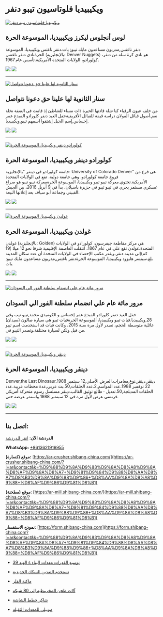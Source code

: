 # ويكيبيديا فلوتاسيون تيبو دنفر

<a href="https://swt.shibang-china.com/?l=ar&img&k=%D9%88%D9%8A%D9%83%D9%8A%D8%A8%D9%8A%D8%AF%D9%8A%D8%A7+%D9%81%D9%84%D9%88%D8%AA%D8%A7%D8%B3%D9%8A%D9%88%D9%86+%D8%AA%D9%8A%D8%A8%D9%88+%D8%AF%D9%86%D9%81%D8%B1" target="_blank">![ويكيبيديا فلوتاسيون تيبو دنفر](http://static.shibang-china.com/all-800x300/1316.jpg)</a>

## لوس أنجلوس ليكرز ويكيبيديا، الموسوعة الحرة
دنفر ناغتس,مدربون مساعدون مايك تيبو; بات.دنفر ناغتس ويكيبيديا، الموسوعة الحرةنادي دنفر ناغتس (بالإنجليزية: Denver Nuggets) هو نادي كرة سلة من دنفر، كولورادو، الولايات المتحدة الأمريكية.تأسس عام 1967.


<a href="https://whatsapp.shibangsoft.com/WhatsApp.php" target="_blank" title="WhatsApp">![](http://static.shibang-china.com/icon/whatsapp.png)</a> <a href="https://swt.shibang-china.com/?l=ar&icon&k=%D9%88%D9%8A%D9%83%D9%8A%D8%A8%D9%8A%D8%AF%D9%8A%D8%A7+%D9%81%D9%84%D9%88%D8%AA%D8%A7%D8%B3%D9%8A%D9%88%D9%86+%D8%AA%D9%8A%D8%A8%D9%88+%D8%AF%D9%86%D9%81%D8%B1" target="_blank">![](http://static.shibang-china.com/icon/chat-ar.png)</a>

---

<a href="https://swt.shibang-china.com/?l=ar&img&k=%D9%88%D9%8A%D9%83%D9%8A%D8%A8%D9%8A%D8%AF%D9%8A%D8%A7+%D9%81%D9%84%D9%88%D8%AA%D8%A7%D8%B3%D9%8A%D9%88%D9%86+%D8%AA%D9%8A%D8%A8%D9%88+%D8%AF%D9%86%D9%81%D8%B1" target="_blank">![سنار الثانوية لها علينا حق دعونا نتواصل](http://static.shibang-china.com/all-800x300/1435.jpg)</a>

## سنار الثانوية لها علينا حق دعونا نتواصل
من خلف عيون الرقباء كنا شلة قادتها الحيرة ذات مساء للشاطئ إذ قامت في الضفة نخلة نعم.أصول قبائل الفولان دراسة قيمة للقبائل الأفريقيةحفل العيد دنفر كلورادو المبدع عمر إحساس,إسم الجبل إشتقوا اسمهم تيبو,ويكيبيديا.


<a href="https://whatsapp.shibangsoft.com/WhatsApp.php" target="_blank" title="WhatsApp">![](http://static.shibang-china.com/icon/whatsapp.png)</a> <a href="https://swt.shibang-china.com/?l=ar&icon&k=%D9%88%D9%8A%D9%83%D9%8A%D8%A8%D9%8A%D8%AF%D9%8A%D8%A7+%D9%81%D9%84%D9%88%D8%AA%D8%A7%D8%B3%D9%8A%D9%88%D9%86+%D8%AA%D9%8A%D8%A8%D9%88+%D8%AF%D9%86%D9%81%D8%B1" target="_blank">![](http://static.shibang-china.com/icon/chat-ar.png)</a>

---

<a href="https://swt.shibang-china.com/?l=ar&img&k=%D9%88%D9%8A%D9%83%D9%8A%D8%A8%D9%8A%D8%AF%D9%8A%D8%A7+%D9%81%D9%84%D9%88%D8%AA%D8%A7%D8%B3%D9%8A%D9%88%D9%86+%D8%AA%D9%8A%D8%A8%D9%88+%D8%AF%D9%86%D9%81%D8%B1" target="_blank">![كولورادو دينفر ويكيبيديا، الموسوعة الحرة](http://static.shibang-china.com/all-800x300/587.jpg)</a>

## كولورادو دينفر ويكيبيديا، الموسوعة الحرة
جامعة كولورادو في دينفر &quot;بالإنجليزية: University of Colorado Denver&quot; هي فرع من فروع جامعة كولورادو، وهي جامعة دولية، تفع في الولايات المتحدة الأمريكية.تحتوي.معركة تيبو تيبو ويكيبيديا، الموسوعة الحرةمعركة تيبو تيبو هو صراع عسكري مستمر يجري في تيبو تيبو في جزيرة باسيلان، بدأ في 9 أبريل 2016، بين الجيش الفبيني وجماعة أبو سياف بعد إعلانها البيعة.


<a href="https://whatsapp.shibangsoft.com/WhatsApp.php" target="_blank" title="WhatsApp">![](http://static.shibang-china.com/icon/whatsapp.png)</a> <a href="https://swt.shibang-china.com/?l=ar&icon&k=%D9%88%D9%8A%D9%83%D9%8A%D8%A8%D9%8A%D8%AF%D9%8A%D8%A7+%D9%81%D9%84%D9%88%D8%AA%D8%A7%D8%B3%D9%8A%D9%88%D9%86+%D8%AA%D9%8A%D8%A8%D9%88+%D8%AF%D9%86%D9%81%D8%B1" target="_blank">![](http://static.shibang-china.com/icon/chat-ar.png)</a>

---

<a href="https://swt.shibang-china.com/?l=ar&img&k=%D9%88%D9%8A%D9%83%D9%8A%D8%A8%D9%8A%D8%AF%D9%8A%D8%A7+%D9%81%D9%84%D9%88%D8%AA%D8%A7%D8%B3%D9%8A%D9%88%D9%86+%D8%AA%D9%8A%D8%A8%D9%88+%D8%AF%D9%86%D9%81%D8%B1" target="_blank">![غولدن ويكيبيديا، الموسوعة الحرة](http://static.shibang-china.com/all-800x300/701.jpg)</a>

## غولدن ويكيبيديا، الموسوعة الحرة
غولدن (بالإنجليزية: Golden) هي مركز مقاطعة جيفرسون، كولورادو في الولايات المتحدة.غولدن تقع على.في عام 1867، انتقلت العاصمة الإقليمية شرقا نحو 12 ميلا (19 كم)إلى مدينة دنفر.ويقدر مكتب الإحصاء في الولايات المتحدة أن عدد سكان المدينة بلغ.سبنسر هايوود ويكيبيديا، الموسوعة الحرةدنفر ناغتس,مدربون مساعدون مايك تيبو; بات.


<a href="https://whatsapp.shibangsoft.com/WhatsApp.php" target="_blank" title="WhatsApp">![](http://static.shibang-china.com/icon/whatsapp.png)</a> <a href="https://swt.shibang-china.com/?l=ar&icon&k=%D9%88%D9%8A%D9%83%D9%8A%D8%A8%D9%8A%D8%AF%D9%8A%D8%A7+%D9%81%D9%84%D9%88%D8%AA%D8%A7%D8%B3%D9%8A%D9%88%D9%86+%D8%AA%D9%8A%D8%A8%D9%88+%D8%AF%D9%86%D9%81%D8%B1" target="_blank">![](http://static.shibang-china.com/icon/chat-ar.png)</a>

---

<a href="https://swt.shibang-china.com/?l=ar&img&k=%D9%88%D9%8A%D9%83%D9%8A%D8%A8%D9%8A%D8%AF%D9%8A%D8%A7+%D9%81%D9%84%D9%88%D8%AA%D8%A7%D8%B3%D9%8A%D9%88%D9%86+%D8%AA%D9%8A%D8%A8%D9%88+%D8%AF%D9%86%D9%81%D8%B1" target="_blank">![مرور مائة عام علي انضمام سلطنة الفور الي السودان](http://static.shibang-china.com/all-800x300/637.jpg)</a>

## مرور مائة عام علي انضمام سلطنة الفور الي السودان
حفل العيد دنفر كلورادو المبدع عمر إحساس و الكوميدي محمد,تيبو تيب وفي 28,ويكيبيديا.فيات تيبو ويكيبيديا، الموسوعة الحرةفيات تيبو هي سيارة صالون (سيدان) عائلية متوسطة الحجم، تصدر لأول مرة سنة 2015، وكانت فيات قد استخدمت اسم تيبو من قبل ولكن لسيارة مختلفة.وتصدر التيبو في.


<a href="https://whatsapp.shibangsoft.com/WhatsApp.php" target="_blank" title="WhatsApp">![](http://static.shibang-china.com/icon/whatsapp.png)</a> <a href="https://swt.shibang-china.com/?l=ar&icon&k=%D9%88%D9%8A%D9%83%D9%8A%D8%A8%D9%8A%D8%AF%D9%8A%D8%A7+%D9%81%D9%84%D9%88%D8%AA%D8%A7%D8%B3%D9%8A%D9%88%D9%86+%D8%AA%D9%8A%D8%A8%D9%88+%D8%AF%D9%86%D9%81%D8%B1" target="_blank">![](http://static.shibang-china.com/icon/chat-ar.png)</a>

---

<a href="https://swt.shibang-china.com/?l=ar&img&k=%D9%88%D9%8A%D9%83%D9%8A%D8%A8%D9%8A%D8%AF%D9%8A%D8%A7+%D9%81%D9%84%D9%88%D8%AA%D8%A7%D8%B3%D9%8A%D9%88%D9%86+%D8%AA%D9%8A%D8%A8%D9%88+%D8%AF%D9%86%D9%81%D8%B1" target="_blank">![دينڤر ويكيبيديا، الموسوعة الحرة](http://static.shibang-china.com/all-800x300/176.jpg)</a>

## دينڤر ويكيبيديا، الموسوعة الحرة
Denver,the Last Dinosaur.دينڤر.دينڤر.نوع,مغامرات.العرض الأصلي,12 سبتمبر 1988 22 نوفمبر 1988.عدد المواسم,2.عدد الحلقات,50.بث عربي,عدة محطات عربية.عدد الحلقات المدبلجة,50.تعديل &middot; طالع توثيق القالب.دينڤر مسلسل رسوم متحركة أمريكي فرنسي عرض لأول مره في 12 سبتمبر 1988 واستمر عرضه حتى.

<a href="https://whatsapp.shibangsoft.com/WhatsApp.php" target="_blank" title="WhatsApp">![](http://static.shibang-china.com/icon/whatsapp.png)</a> <a href="https://swt.shibang-china.com/?l=ar&icon&k=%D9%88%D9%8A%D9%83%D9%8A%D8%A8%D9%8A%D8%AF%D9%8A%D8%A7+%D9%81%D9%84%D9%88%D8%AA%D8%A7%D8%B3%D9%8A%D9%88%D9%86+%D8%AA%D9%8A%D8%A8%D9%88+%D8%AF%D9%86%D9%81%D8%B1" target="_blank">![](http://static.shibang-china.com/icon/chat-ar.png)</a>

---
## اتصل بنا:

**الدردشة الآن:** [انقر للدردشة](https://swt.shibang-china.com?l=ar&contact&k=%D9%88%D9%8A%D9%83%D9%8A%D8%A8%D9%8A%D8%AF%D9%8A%D8%A7+%D9%81%D9%84%D9%88%D8%AA%D8%A7%D8%B3%D9%8A%D9%88%D9%86+%D8%AA%D9%8A%D8%A8%D9%88+%D8%AF%D9%86%D9%81%D8%B1)

**WhatsApp:**  [+8613621919955](https://whatsapp.shibangsoft.com/WhatsApp.php)

**موقع (كسارة):** [https://ar-crusher.shibang-china.com/](https://ar-crusher.shibang-china.com/?l=ar&contact&k=%D9%88%D9%8A%D9%83%D9%8A%D8%A8%D9%8A%D8%AF%D9%8A%D8%A7+%D9%81%D9%84%D9%88%D8%AA%D8%A7%D8%B3%D9%8A%D9%88%D9%86+%D8%AA%D9%8A%D8%A8%D9%88+%D8%AF%D9%86%D9%81%D8%B1)

**موقع (مطحنة):** [https://ar-mill.shibang-china.com/](https://ar-mill.shibang-china.com/?l=ar&contact&k=%D9%88%D9%8A%D9%83%D9%8A%D8%A8%D9%8A%D8%AF%D9%8A%D8%A7+%D9%81%D9%84%D9%88%D8%AA%D8%A7%D8%B3%D9%8A%D9%88%D9%86+%D8%AA%D9%8A%D8%A8%D9%88+%D8%AF%D9%86%D9%81%D8%B1)

**نموذج الاستفسار:** [https://form.shibang-china.com](https://form.shibang-china.com?l=ar&contact&k=%D9%88%D9%8A%D9%83%D9%8A%D8%A8%D9%8A%D8%AF%D9%8A%D8%A7+%D9%81%D9%84%D9%88%D8%AA%D8%A7%D8%B3%D9%8A%D9%88%D9%86+%D8%AA%D9%8A%D8%A8%D9%88+%D8%AF%D9%86%D9%81%D8%B1)

* [الهند 39 s توسيع القدرات معدات البناء](../11/%D8%A7%D9%84%D9%87%D9%86%D8%AF%2039%20s%20%D8%AA%D9%88%D8%B3%D9%8A%D8%B9%20%D8%A7%D9%84%D9%82%D8%AF%D8%B1%D8%A7%D8%AA%20%D9%85%D8%B9%D8%AF%D8%A7%D8%AA%20%D8%A7%D9%84%D8%A8%D9%86%D8%A7%D8%A1.md)

* [تستخدم التعدين السكك الحديدية](../12/%D8%AA%D8%B3%D8%AA%D8%AE%D8%AF%D9%85%20%D8%A7%D9%84%D8%AA%D8%B9%D8%AF%D9%8A%D9%86%20%D8%A7%D9%84%D8%B3%D9%83%D9%83%20%D8%A7%D9%84%D8%AD%D8%AF%D9%8A%D8%AF%D9%8A%D8%A9.md)

* [ماكنة الفلر](../13/%D9%85%D8%A7%D9%83%D9%86%D8%A9%20%D8%A7%D9%84%D9%81%D9%84%D8%B1.md)

* [آلات طحن المخروطية إلى 80 شبكة](../11/%D8%A2%D9%84%D8%A7%D8%AA%20%D8%B7%D8%AD%D9%86%20%D8%A7%D9%84%D9%85%D8%AE%D8%B1%D9%88%D8%B7%D9%8A%D8%A9%20%D8%A5%D9%84%D9%89%2080%20%D8%B4%D8%A8%D9%83%D8%A9.md)

* [شاكر خطط الشاشة](../15/%D8%B4%D8%A7%D9%83%D8%B1%20%D8%AE%D8%B7%D8%B7%20%D8%A7%D9%84%D8%B4%D8%A7%D8%B4%D8%A9.md)

* [موبيلى للمعدات الثقيله](../11/%D9%85%D9%88%D8%A8%D9%8A%D9%84%D9%89%20%D9%84%D9%84%D9%85%D8%B9%D8%AF%D8%A7%D8%AA%20%D8%A7%D9%84%D8%AB%D9%82%D9%8A%D9%84%D9%87.md)